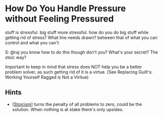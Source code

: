 # How Do You Handle Pressure without Feeling Pressured

stuff is stressful. big stuff more stressful. how do you do big stuff while getting rid of stress?
What line needs drawn? between that of what you can control and what you can't

S: @raj you know how to do this though don't you? What's your secret? The stoic way?

Important to keep in mind that stress does NOT help you be a better problem solver, as such getting rid of it is a virtue. (See Replacing Guilt's: Working Yourself Ragged is Not a Viritue)

## Hints
- [[Stoicism]] turns the penalty of all problems to zero, could be the solution. When nothing is at stake there's only upsides.


[//begin]: # "Autogenerated link references for markdown compatibility"
[Stoicism]: stoicism "Stoicism"
[//end]: # "Autogenerated link references"